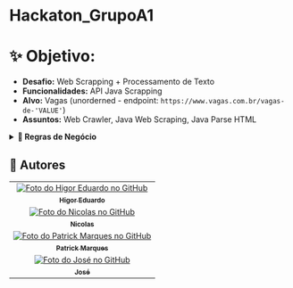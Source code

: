 # Hackaton_GrupoA1

# ✨ Objetivo:

- **Desafio:** Web Scrapping + Processamento de Texto
- **Funcionalidades:** API Java Scrapping
- **Alvo:** Vagas (unorderned - endpoint: `https://www.vagas.com.br/vagas-de-'VALUE'`)
- **Assuntos:** Web Crawler, Java Web Scraping, Java Parse HTML

<details>
<summary><b>📒 Regras de Negócio</b></summary>

## Requisitos:
### 1. Vaga
    - String cargo (not null)
    - String empresa (not null)
    - String nivelVaga (not null)
    - Integer quantidadeVaga (null)
    - String detalheVaga (not null)
    - String localidade (not null)
    - Date dataPublicacao (now)
    - String salario (text ou à combinar)

### 2. Páginas (Front)
    - Página Produto: `domain.com`
    - Página Produto: `domain.com/vagas`

### Tecnologias e Libs
    - Angular
    - Java
    - JSoup: `https://jsoup.org/`

### Design
    - Página Inicial
![Página Inicial](assets/images/pagina-inicial.png)

    - Página Vagas
![Página Vagas](assets/images/pagina-vagas.png)

</details>

<h2>🦄 Autores</h2>

<table>
  <tr>
    <td align="center">
      <a href="https://github.com/bhigoreduardo">
        <img src="https://avatars.githubusercontent.com/u/96431991?v=4" width="100px;" alt="Foto do Higor Eduardo no GitHub"/><br>
        <sub>
          <b>Higor Eduardo</b>
        </sub>
      </a>
    </td>
  </tr>
  <tr>
    <td align="center">
      <a href="https://github.com/NickyWasHere">
        <img src="https://avatars.githubusercontent.com/u/108633713?v=4" width="100px;" alt="Foto do Nicolas no GitHub"/><br>
        <sub>
          <b>Nicolas</b>
        </sub>
      </a>
    </td>
  </tr>
  <tr>
    <td align="center">
      <a href="https://github.com/Patrick-MarquesV">
        <img src="https://avatars.githubusercontent.com/u/80074786?v=4" width="100px;" alt="Foto do Patrick Marques no GitHub"/><br>
        <sub>
          <b>Patrick Marques</b>
        </sub>
      </a>
    </td>
  </tr>
  <tr>
    <td align="center">
      <a href="https://github.com/theJoseAlan">
        <img src="https://avatars.githubusercontent.com/u/117518719?v=4" width="100px;" alt="Foto do José no GitHub"/><br>
        <sub>
          <b>José</b>
        </sub>
      </a>
    </td>
  </tr>
</table>